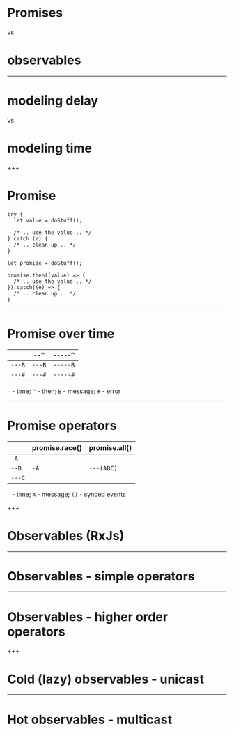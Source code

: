 # Promises 

vs

# observables

---

# modeling delay 

vs 

# modeling time

+++

# Promise

```
try {
  let value = doStuff();

  /* .. use the value .. */
} catch (e) {
  /* .. clean up .. */
}
```

```
let promise = doStuff();

promise.then((value) => {
  /* .. use the value .. */
}).catch((e) => {
  /* .. clean up .. */
}
```

---

# Promise over time

|        | `--^`  | `-----^` |
|--------|--------|----------|
| `---B` | `---B` | `-----B` |
| `---#` | `---#` | `-----#` |

`-` - time; `^` - then; `B` - message; `#` - error

---

# Promise operators

|        | promise.race() | promise.all() |
|--------|--------|----------|
| `-A`   | | |
| `--B`  | `-A` | `---(ABC)`  |
| `---C` | | |

`-` - time; `A` - message; `()` - synced events 


+++

# Observables (RxJs)

---

# Observables - simple operators

---

# Observables - higher order operators

+++

# Cold (lazy) observables - unicast

---

# Hot observables - multicast
